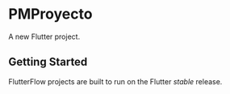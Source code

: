 # PMProyecto

A new Flutter project.

## Getting Started

FlutterFlow projects are built to run on the Flutter _stable_ release.
